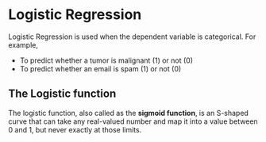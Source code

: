 # Logistic Regression

 Logistic Regression is used when the dependent variable is categorical. For example,
 * To predict whether a tumor is malignant (1) or not (0)  
 * To predict whether an email is spam (1) or not (0)
 
 ## The Logistic function
 
 The logistic function, also called as the **sigmoid function**, is an S-shaped curve that can take any real-valued number and map it into a value between 0 and 1, but never exactly at those limits.
